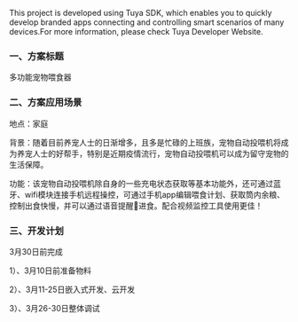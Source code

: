 This project is developed using Tuya SDK, which enables you to quickly develop branded apps connecting and controlling smart scenarios of many devices.For more information, please check Tuya Developer Website.

### 一、方案标题

多功能宠物喂食器

### 二、方案应用场景

地点：家庭

背景：随着目前养宠人士的日渐增多，且多是忙碌的上班族，宠物自动投喂机将成为养宠人士的好帮手，特别是近期疫情流行，宠物自动投喂机可以成为留守宠物的生活保障。

功能：该宠物自动投喂机除自身的一些充电状态获取等基本功能外，还可通过蓝牙、wifi模块连接手机远程操控，可通过手机app编辑喂食计划、获取筒内余粮、控制出食快慢，并可以通过语音提醒🐶进食。配合视频监控工具使用更佳！

### 三、开发计划

3月30日前完成

1）、3月10日前准备物料

2）、3月11-25日嵌入式开发、云开发

3）、3月26-30日整体调试